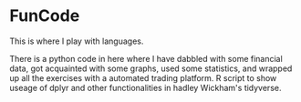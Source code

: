 # FunCode
This is where I play with languages.

There is a python code in here where I have dabbled with some financial data, got acquainted with some graphs, used some statistics, and wrapped up all the exercises with a automated trading platform.  R script to show useage of dplyr and other functionalities in hadley Wickham's tidyverse.
